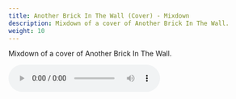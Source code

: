 ```yaml
---
title: Another Brick In The Wall (Cover) - Mixdown
description: Mixdown of a cover of Another Brick In The Wall.
weight: 10
---
```

Mixdown of a cover of Another Brick In The Wall.

<audio controls>
  <source src="music/productions/released/use_your_voice/anotherbrick.wav" type="audio/wav">
</audio>